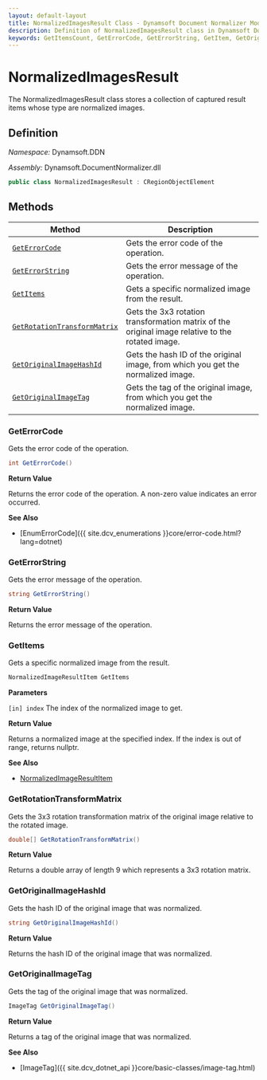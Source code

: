 ```yaml
---
layout: default-layout
title: NormalizedImagesResult Class - Dynamsoft Document Normalizer Module .NET Edition API Reference
description: Definition of NormalizedImagesResult class in Dynamsoft Document Normalizer Module .NET Edition.
keywords: GetItemsCount, GetErrorCode, GetErrorString, GetItem, GetOriginalImageHashId, GetOriginalImageTag, NormalizedImagesResult, api reference
---
```


# NormalizedImagesResult

The NormalizedImagesResult class stores a collection of captured result items whose type are normalized images.

## Definition

*Namespace:* Dynamsoft.DDN

*Assembly:* Dynamsoft.DocumentNormalizer.dll

```csharp
public class NormalizedImagesResult : CRegionObjectElement
```

## Methods

| Method               | Description |
|----------------------|-------------|
| [`GetErrorCode`](#geterrorcode) | Gets the error code of the operation. |
| [`GetErrorString`](#geterrorstring) | Gets the error message of the operation. |
| [`GetItems`](#getitems) | Gets a specific normalized image from the result. |
| [`GetRotationTransformMatrix`](#getrotationtransformmatrix) | Gets the 3x3 rotation transformation matrix of the original image relative to the rotated image.|
| [`GetOriginalImageHashId`](#getoriginalimagehashid) | Gets the hash ID of the original image, from which you get the normalized image. |
| [`GetOriginalImageTag`](#getoriginalimagetag) | Gets the tag of the original image, from which you get the normalized image. |

### GetErrorCode

Gets the error code of the operation.

```csharp
int GetErrorCode()
```

**Return Value**

Returns the error code of the operation. A non-zero value indicates an error occurred.

**See Also**

* [EnumErrorCode]({{ site.dcv_enumerations }}core/error-code.html?lang=dotnet)

### GetErrorString

Gets the error message of the operation.

```csharp
string GetErrorString()
```

**Return Value**

Returns the error message of the operation.

### GetItems

Gets a specific normalized image from the result.

```csharp
NormalizedImageResultItem GetItems
```

**Parameters**

`[in] index` The index of the normalized image to get.

**Return Value**

Returns a normalized image at the specified index. If the index is out of range, returns nullptr.

**See Also**

* [NormalizedImageResultItem](normalized-image-result-item.md)

### GetRotationTransformMatrix

Gets the 3x3 rotation transformation matrix of the original image relative to the rotated image.

```csharp
double[] GetRotationTransformMatrix()
```

**Return Value**

Returns a double array of length 9 which represents a 3x3 rotation matrix.

### GetOriginalImageHashId

Gets the hash ID of the original image that was normalized.

```csharp
string GetOriginalImageHashId()
```

**Return Value**

Returns the hash ID of the original image that was normalized.

### GetOriginalImageTag

Gets the tag of the original image that was normalized.

```csharp
ImageTag GetOriginalImageTag()
```

**Return Value**

Returns a tag of the original image that was normalized.

**See Also**

* [ImageTag]({{ site.dcv_dotnet_api }}core/basic-classes/image-tag.html)
